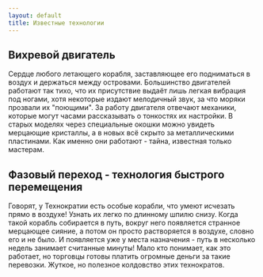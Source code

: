 ```yaml
---
layout: default
title: Известные технологии
---
```


## Вихревой двигатель

Сердце любого летающего корабля, заставляющее его подниматься в воздух и держаться между островами. Большинство двигателей работают так тихо, что их присутствие выдаёт лишь легкая вибрация под ногами, хотя некоторые издают мелодичный звук, за что моряки прозвали их "поющими". За работу двигателя отвечают механики, которые могут часами рассказывать о тонкостях их настройки. В старых моделях через специальные окошки можно увидеть мерцающие кристаллы, а в новых всё скрыто за металлическими пластинами. Как именно они работают - тайна, известная только мастерам.

## Фазовый переход - технология быстрого перемещения

Говорят, у Технократии есть особые корабли, что умеют исчезать прямо в воздухе! Узнать их легко по длинному шпилю снизу. Когда такой корабль собирается в путь, вокруг него появляется странное мерцающее сияние, а потом он просто растворяется в воздухе, словно его и не было. И появляется уже у места назначения - путь в несколько недель занимает считанные минуты! Мало кто понимает, как это работает, но торговцы готовы платить огромные деньги за такие перевозки. Жуткое, но полезное колдовство этих технократов.

